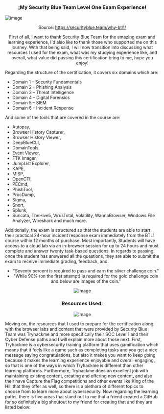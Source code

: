 <div align="center">
  
### ¡My Security Blue Team Level One Exam Experience!

</div>

![image](https://github.com/enleak/enleak.github.io/assets/55566953/2ca07c97-64fb-4a8d-8c20-e4fb17b8e881)
<div align="center">
  
Source: https://securityblue.team/why-btl1/
</div>


<div align="center">
  
First of all, I want to thank Security Blue Team for the  amazing exam and learning experience, I'd also like to thank those who supported me on this journey. With that being said, I will now transition into discussing what resources I used for the exam, what was my studying experience like, and overall, what value did passing this certification bring to me, hope you enjoy!
</div>


Regarding the structure of the certification, it covers six domains which are:

+	Domain 1 – Security Fundamentals
+	Domain 2 – Phishing Analysis
+	Domain 3 – Threat Intelligence
+	Domain 4 – Digital Forensics
+	Domain 5 – SIEM
+	Domain 6 – Incident Response

And some of the tools that are covered in the course are:

+	Autopsy, 
+	Browser History Capturer, 
+	Browser History Viewer, 
+	DeepBlueCLI, 
+	DomainTools, 
+	Event Viewer,
+	FTK Imager,
+	JumpList Explorer, 
+	KAPE, 
+	MISP, 
+	OpenCTI, 
+	PECmd, 
+	PhishTool, 
+	ProcDump, 
+	Sigma, 
+	Snort,
+	Splunk,
+	Suricata, TheHive5, VirusTotal, Volatility, WannaBrowser, Windows File Analyzer, Wireshark and much more.

  Additionally, the exam is structured so that the students are able to start their practical 24-hour incident response exam immediately from the BTL1 course within 12 months of purchase. Most importantly, Students will have access to a cloud lab via an in-browser session for up to 24 hours and must complete and answer twenty task-based questions. In regards to passing, once the student has answered all the questions, they are able to submit the exam to receive immediate grading, feedback, and:
  

<div align="center">

+	"Seventy percent is required to pass and earn the silver challenge coin."
+	"While 90% (on the first attempt) is required for the gold challenge coin and below are images of the coin."

  
![image](https://github.com/enleak/enleak.github.io/assets/55566953/693736e7-2ab8-4f2e-8f9f-2d26e352cb29)
</div>

<div align="center">

### Resources Used:
![image](https://github.com/enleak/enleak.github.io/assets/55566953/1e9bef34-7402-45dd-9c48-a3393bd2b461)
</div>
Moving on,  the resources that I used to prepare for the certification along with the browser labs and content that were provided by Security Blue Team was Tryhackme and more specifically their SOC Level 1 and their Cyber Defense paths and I will explain more about those next. First, Tryhackme is a cybersecurity training platform that uses gamification which means that it feels like a game such as completing tasks and you get a nice message saying congratulations, but also it makes you want to keep going because it makes the learning experience enjoyable and overall engaging, so that is one of the ways in which Tryhackme is different than other learning platforms. Furthermore, Tryhackme does an excellent job with maintaining existing content, creating and offering new content, and also their have Capture the Flag competitions and other events like King of the Hill that they offer as well, so there is a plethora of different topics to choose from to learn more about cybersecurity. Now regarding the learning paths, there is five areas that stand out to me that a friend created a GitHub for so definitely a big shoutout to my friend for creating that and they are listed below:




